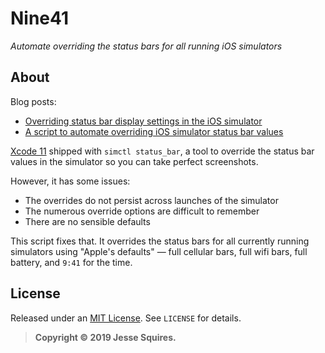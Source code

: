 # Nine41
*Automate overriding the status bars for all running iOS simulators*

## About

Blog posts:

* [
Overriding status bar display settings in the iOS simulator](https://www.jessesquires.com/blog/overriding-status-bar-settings-ios-simulator/)
* [A script to automate overriding iOS simulator status bar values](https://www.jessesquires.com/blog/automating-simctl-status-bar/)

[Xcode 11](https://developer.apple.com/documentation/xcode_release_notes/xcode_11_release_notes) shipped with `simctl status_bar`, a tool to override the status bar values in the simulator so you can take perfect screenshots. 

However, it has some issues:
* The overrides do not persist across launches of the simulator
* The numerous override options are difficult to remember
* There are no sensible defaults

This script fixes that. It overrides the status bars for all currently running simulators using "Apple's defaults" &mdash; full cellular bars, full wifi bars, full battery, and `9:41` for the time.

## License

Released under an [MIT License](https://opensource.org/licenses/MIT). See `LICENSE` for details.

>**Copyright &copy; 2019 Jesse Squires.**
